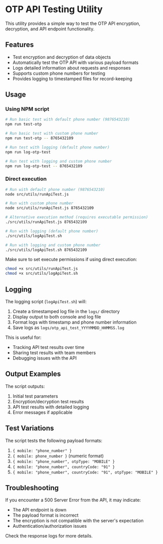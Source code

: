 # OTP API Testing Utility

This utility provides a simple way to test the OTP API encryption, decryption, and API endpoint functionality.

## Features

- Test encryption and decryption of data objects
- Automatically test the OTP API with various payload formats
- Logs detailed information about requests and responses
- Supports custom phone numbers for testing
- Provides logging to timestamped files for record-keeping

## Usage

### Using NPM script

```bash
# Run basic test with default phone number (9876543210)
npm run test-otp

# Run basic test with custom phone number
npm run test-otp -- 8765432109

# Run test with logging (default phone number)
npm run log-otp-test

# Run test with logging and custom phone number
npm run log-otp-test -- 8765432109
```

### Direct execution

```bash
# Run with default phone number (9876543210)
node src/utils/runApiTest.js

# Run with custom phone number
node src/utils/runApiTest.js 8765432109

# Alternative execution method (requires executable permission)
./src/utils/runApiTest.js 8765432109

# Run with logging (default phone number)
./src/utils/logApiTest.sh

# Run with logging and custom phone number
./src/utils/logApiTest.sh 8765432109
```

Make sure to set execute permissions if using direct execution:
```bash
chmod +x src/utils/runApiTest.js
chmod +x src/utils/logApiTest.sh
```

## Logging

The logging script (`logApiTest.sh`) will:
1. Create a timestamped log file in the `logs/` directory
2. Display output to both console and log file
3. Format logs with timestamp and phone number information
4. Save logs as `logs/otp_api_test_YYYYMMDD_HHMMSS.log`

This is useful for:
- Tracking API test results over time
- Sharing test results with team members
- Debugging issues with the API

## Output Examples

The script outputs:
1. Initial test parameters
2. Encryption/decryption test results
3. API test results with detailed logging
4. Error messages if applicable

## Test Variations

The script tests the following payload formats:
1. `{ mobile: "phone_number" }`
2. `{ mobile: phone_number }` (numeric format)
3. `{ mobile: "phone_number", otpType: "MOBILE" }`
4. `{ mobile: "phone_number", countryCode: "91" }`
5. `{ mobile: "phone_number", countryCode: "91", otpType: "MOBILE" }`

## Troubleshooting

If you encounter a 500 Server Error from the API, it may indicate:
- The API endpoint is down
- The payload format is incorrect
- The encryption is not compatible with the server's expectation
- Authentication/authorization issues

Check the response logs for more details. 